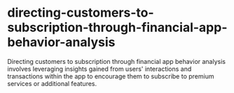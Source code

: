 # directing-customers-to-subscription-through-financial-app-behavior-analysis
Directing customers to subscription through financial app behavior analysis involves leveraging insights gained from users' interactions and transactions within the app to encourage them to subscribe to premium services or additional features.
